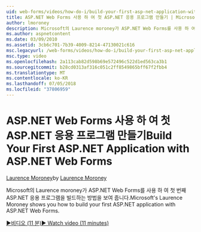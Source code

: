 ```yaml
---
uid: web-forms/videos/how-do-i/build-your-first-asp-net-application-with-asp-net-web-forms
title: ASP.NET Web Forms 사용 하 여 첫 ASP.NET 응용 프로그램 만들기 | Microsoft Docs
author: lmoroney
description: Microsoft의 Laurence moroney가 ASP.NET Web Forms를 사용 하 여 첫 번째 ASP.NET 응용 프로그램을 빌드하는 방법을 보여 줍니다.
ms.author: aspnetcontent
ms.date: 03/09/2010
ms.assetid: 3cb6c701-7b39-4009-8214-47130021c616
msc.legacyurl: /web-forms/videos/how-do-i/build-your-first-asp-net-application-with-asp-net-web-forms
msc.type: video
ms.openlocfilehash: 2a113cab82d598b69e572496c522d1ed563ca3b1
ms.sourcegitcommit: b28cd0313af316c051c2ff8549865bff67f2fbb4
ms.translationtype: MT
ms.contentlocale: ko-KR
ms.lasthandoff: 07/05/2018
ms.locfileid: "37806959"
---
```

<a name="build-your-first-aspnet-application-with-aspnet-web-forms"></a><span data-ttu-id="fa57b-103">ASP.NET Web Forms 사용 하 여 첫 ASP.NET 응용 프로그램 만들기</span><span class="sxs-lookup"><span data-stu-id="fa57b-103">Build Your First ASP.NET Application with ASP.NET Web Forms</span></span>
====================
<span data-ttu-id="fa57b-104">[Laurence Moroney](https://github.com/lmoroney)</span><span class="sxs-lookup"><span data-stu-id="fa57b-104">by [Laurence Moroney](https://github.com/lmoroney)</span></span>

<span data-ttu-id="fa57b-105">Microsoft의 Laurence moroney가 ASP.NET Web Forms를 사용 하 여 첫 번째 ASP.NET 응용 프로그램을 빌드하는 방법을 보여 줍니다.</span><span class="sxs-lookup"><span data-stu-id="fa57b-105">Microsoft's Laurence Moroney shows you how to build your first ASP.NET application with ASP.NET Web Forms.</span></span>

[<span data-ttu-id="fa57b-106">&#9654;비디오 (11 분)</span><span class="sxs-lookup"><span data-stu-id="fa57b-106">&#9654; Watch video (11 minutes)</span></span>](https://channel9.msdn.com/Blogs/ASP-NET-Site-Videos/build-your-first-asp-net-application-with-asp-net-web-forms)
